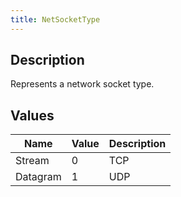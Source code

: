 ```yaml
---
title: NetSocketType
---
```

## Description

Represents a network socket type.

## Values

| Name     | Value | Description |
| -------- | ----- | ----------- |
| Stream   | 0     | TCP         |
| Datagram | 1     | UDP         |
